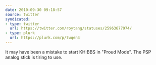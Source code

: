 ```yaml
---
date: 2010-09-30 09:18:57
source: twitter
syndicated:
- type: twitter
  url: https://twitter.com/roytang/statuses/25963677974/
- type: plurk
  url: https://plurk.com/p/7wqen4
---
```


It may have been a mistake to start KH:BBS in "Proud Mode". The PSP analog stick is tiring to use.